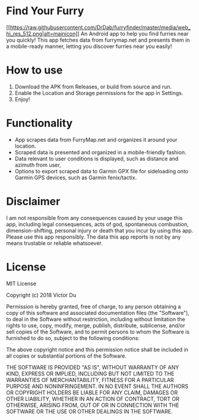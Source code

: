 # Find Your Furry
[[https://raw.githubusercontent.com/DrDab/furryfinder/master/media/web_hi_res_512.png|alt=mainicon]]
An Android app to help you find furries near you quickly! This app fetches data from furrymap.net and presents them in a mobile-ready manner, letting you discover furries near you easily!

# How to use
1. Download the APK from Releases, or build from source and run.
2. Enable the Location and Storage permissions for the app in Settings.
3. Enjoy!

# Functionality
- App scrapes data from FurryMap.net and organizes it around your location.
- Scraped data is presented and organized in a mobile-friendly fashion.
- Data relevant to user conditions is displayed, such as distance and azimuth from user,
- Options to export scraped data to Garmin GPX file for sideloading onto Garmin GPS devices, such as Garmin fenix/tactix.

# Disclaimer
I am not responsible from any consequences caused by your usage this app, including legal consequences, acts of god, spontaneous combustion, dimension-shifting, personal injury or death that you incur by using this app. Please use this app responsibly. The data this app reports is not by any means trustable or reliable whatsoever.

# License
MIT License

Copyright (c) 2018 Victor Du

Permission is hereby granted, free of charge, to any person obtaining a copy
of this software and associated documentation files (the "Software"), to deal
in the Software without restriction, including without limitation the rights
to use, copy, modify, merge, publish, distribute, sublicense, and/or sell
copies of the Software, and to permit persons to whom the Software is
furnished to do so, subject to the following conditions:

The above copyright notice and this permission notice shall be included in all
copies or substantial portions of the Software.

THE SOFTWARE IS PROVIDED "AS IS", WITHOUT WARRANTY OF ANY KIND, EXPRESS OR
IMPLIED, INCLUDING BUT NOT LIMITED TO THE WARRANTIES OF MERCHANTABILITY,
FITNESS FOR A PARTICULAR PURPOSE AND NONINFRINGEMENT. IN NO EVENT SHALL THE
AUTHORS OR COPYRIGHT HOLDERS BE LIABLE FOR ANY CLAIM, DAMAGES OR OTHER
LIABILITY, WHETHER IN AN ACTION OF CONTRACT, TORT OR OTHERWISE, ARISING FROM,
OUT OF OR IN CONNECTION WITH THE SOFTWARE OR THE USE OR OTHER DEALINGS IN THE
SOFTWARE.
